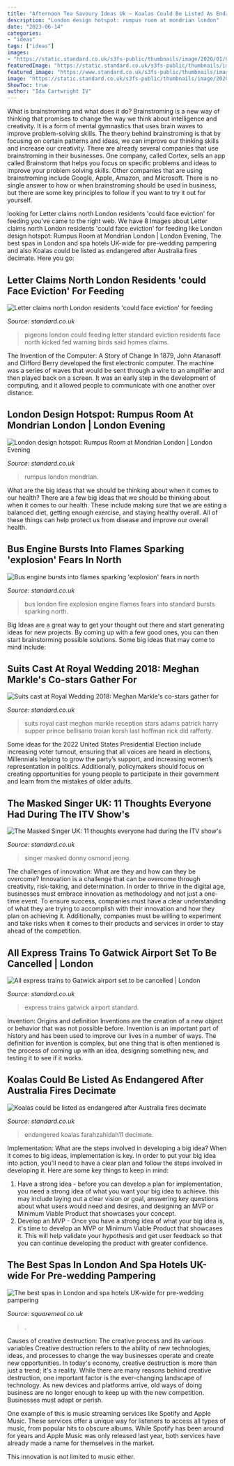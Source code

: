```yaml
---
title: "Afternoon Tea Savoury Ideas Uk ~ Koalas Could Be Listed As Endangered After Australia Fires Decimate"
description: "London design hotspot: rumpus room at mondrian london"
date: "2023-06-14"
categories:
- "ideas"
tags: ["ideas"]
images:
- "https://static.standard.co.uk/s3fs-public/thumbnails/image/2020/01/03/10/the-masked-singer-ep1-04.jpg"
featuredImage: "https://static.standard.co.uk/s3fs-public/thumbnails/image/2020/01/13/11/koala130120-1.jpg"
featured_image: "https://www.standard.co.uk/s3fs-public/thumbnails/image/2016/02/11/11/pigeons1102a.jpg"
image: "https://static.standard.co.uk/s3fs-public/thumbnails/image/2020/01/13/11/koala130120-1.jpg"
ShowToc: true
author: "Ida Cartwright IV"
---
```



What is brainstroming and what does it do?
Brainstroming is a new way of thinking that promises to change the way we think about intelligence and creativity. It is a form of mental gymnastics that uses brain waves to improve problem-solving skills. The theory behind brainstroming is that by focusing on certain patterns and ideas, we can improve our thinking skills and increase our creativity.
There are already several companies that use brainstroming in their businesses. One company, called Cortex, sells an app called Brainstorm that helps you focus on specific problems and ideas to improve your problem solving skills. Other companies that are using brainstroming include Google, Apple, Amazon, and Microsoft. There is no single answer to how or when brainstroming should be used in business, but there are some key principles to follow if you want to try it out for yourself.

	

		
looking for Letter claims north London residents &#039;could face eviction&#039; for feeding you've came to the right web. We have 8 Images about Letter claims north London residents &#039;could face eviction&#039; for feeding like London design hotspot: Rumpus Room at Mondrian London | London Evening, The best spas in London and spa hotels UK-wide for pre-wedding pampering and also Koalas could be listed as endangered after Australia fires decimate. Here you go:
		
    
## Letter Claims North London Residents &#039;could Face Eviction&#039; For Feeding

<img loading=lazy src="https://www.standard.co.uk/s3fs-public/thumbnails/image/2016/02/11/11/pigeons1102a.jpg" onerror="this.onerror=null;this.src='https://tse3.mm.bing.net/th?id=OIP.zFHgmA4LB4-CRqk1URl1RwHaE8&amp;pid=15.1';" alt="Letter claims north London residents &#039;could face eviction&#039; for feeding">

_Source: standard.co.uk_

>pigeons london could feeding letter standard eviction residents face north kicked fed warning birds said homes claims. 

	

The Invention of the Computer: A Story of Change
In 1879, John Atanasoff and Clifford Berry developed the first electronic computer. The machine was a series of waves that would be sent through a wire to an amplifier and then played back on a screen. It was an early step in the development of computing, and it allowed people to communicate with one another over distance.

    
## London Design Hotspot: Rumpus Room At Mondrian London | London Evening

<img loading=lazy src="https://www.standard.co.uk/s3fs-public/thumbnails/image/2015/08/26/12/Rumpus-Room-1.jpg" onerror="this.onerror=null;this.src='https://tse3.mm.bing.net/th?id=OIP.2ciVZrYnv29HLruyH5LmMwHaE8&amp;pid=15.1';" alt="London design hotspot: Rumpus Room at Mondrian London | London Evening">

_Source: standard.co.uk_

>rumpus london mondrian. 

	

What are the big ideas that we should be thinking about when it comes to our health?
There are a few big ideas that we should be thinking about when it comes to our health. These include making sure that we are eating a balanced diet, getting enough exercise, and staying healthy overall. All of these things can help protect us from disease and improve our overall health.

    
## Bus Engine Bursts Into Flames Sparking &#039;explosion&#039; Fears In North

<img loading=lazy src="https://static.standard.co.uk/s3fs-public/thumbnails/image/2014/05/27/20/bus-fire.jpg" onerror="this.onerror=null;this.src='https://tse2.mm.bing.net/th?id=OIP.vjOywK-RVeL1HPZbjRlkdgHaE8&amp;pid=15.1';" alt="Bus engine bursts into flames sparking &#039;explosion&#039; fears in north">

_Source: standard.co.uk_

>bus london fire explosion engine flames fears into standard bursts sparking north. 

	

Big Ideas are a great way to get your thought out there and start generating ideas for new projects. By coming up with a few good ones, you can then start brainstorming possible solutions. Some big ideas that may come to mind include: 

    
## Suits Cast At Royal Wedding 2018: Meghan Markle&#039;s Co-stars Gather For

<img loading=lazy src="https://static.standard.co.uk/s3fs-public/thumbnails/image/2018/05/19/08/weddingsuits1905a.jpg" onerror="this.onerror=null;this.src='https://tse2.mm.bing.net/th?id=OIP.7dxn9rU6CARJ5FXyvFxIGgHaE7&amp;pid=15.1';" alt="Suits cast at Royal Wedding 2018: Meghan Markle&#039;s co-stars gather for">

_Source: standard.co.uk_

>suits royal cast meghan markle reception stars adams patrick harry supper prince bellisario troian korsh last hoffman rick did rafferty. 

	

Some ideas for the 2022 United States Presidential Election include increasing voter turnout, ensuring that all voices are heard in elections, Millennials helping to grow the party’s support, and increasing women’s representation in politics. Additionally, policymakers should focus on creating opportunities for young people to participate in their government and learn from the mistakes of older adults.

    
## The Masked Singer UK: 11 Thoughts Everyone Had During The ITV Show&#039;s

<img loading=lazy src="https://static.standard.co.uk/s3fs-public/thumbnails/image/2020/01/03/10/the-masked-singer-ep1-04.jpg" onerror="this.onerror=null;this.src='https://tse2.mm.bing.net/th?id=OIP.aYjxaIVSEhoDJOqjRgWjRQHaEz&amp;pid=15.1';" alt="The Masked Singer UK: 11 thoughts everyone had during the ITV show&#039;s">

_Source: standard.co.uk_

>singer masked donny osmond jeong. 

	

The challenges of innovation: What are they and how can they be overcome?
Innovation is a challenge that can be overcome through creativity, risk-taking, and determination. In order to thrive in the digital age, businesses must embrace innovation as methodology and not just a one-time event. To ensure success, companies must have a clear understanding of what they are trying to accomplish with their innovation and how they plan on achieving it. Additionally, companies must be willing to experiment and take risks when it comes to their products and services in order to stay ahead of the competition.

    
## All Express Trains To Gatwick Airport Set To Be Cancelled | London

<img loading=lazy src="https://www.standard.co.uk/s3fs-public/thumbnails/image/2013/11/27/13/gatex.jpg" onerror="this.onerror=null;this.src='https://tse4.mm.bing.net/th?id=OIP.tos2EP41BEZpynx9UFSbbAHaE8&amp;pid=15.1';" alt="All express trains to Gatwick airport set to be cancelled | London">

_Source: standard.co.uk_

>express trains gatwick airport standard. 

	

Invention: Origins and definition
Inventions are the creation of a new object or behavior that was not possible before. Invention is an important part of history and has been used to improve our lives in a number of ways. The definition for invention is complex, but one thing that is often mentioned is the process of coming up with an idea, designing something new, and testing it to see if it works.

    
## Koalas Could Be Listed As Endangered After Australia Fires Decimate

<img loading=lazy src="https://static.standard.co.uk/s3fs-public/thumbnails/image/2020/01/13/11/koala130120-1.jpg" onerror="this.onerror=null;this.src='https://tse1.mm.bing.net/th?id=OIP.vm8hl-RTKigHXhWsnI1HrgHaE8&amp;pid=15.1';" alt="Koalas could be listed as endangered after Australia fires decimate">

_Source: standard.co.uk_

>endangered koalas farahzahidah11 decimate. 

	

Implementation: What are the steps involved in developing a big idea?
When it comes to big ideas, implementation is key. In order to put your big idea into action, you'll need to have a clear plan and follow the steps involved in developing it. Here are some key things to keep in mind: 
1. Have a strong idea - before you can develop a plan for implementation, you need a strong idea of what you want your big idea to achieve. this may include laying out a clear vision or goal, answering key questions about what users would need and desires, and designing an MVP or Minimum Viable Product that showcases your concept. 
2. Develop an MVP - Once you have a strong idea of what your big idea is, it's time to develop an MVP or Minimum Viable Product that showcases it. This will help validate your hypothesis and get user feedback so that you can continue developing the product with greater confidence.

    
## The Best Spas In London And Spa Hotels UK-wide For Pre-wedding Pampering

<img loading=lazy src="https://images.squaremeal.co.uk/cloud/article/9705/images/best-spas-three-graces-spa-grantley-hall_11032020045035.JPG?w=1200&amp;h=900" onerror="this.onerror=null;this.src='https://tse2.mm.bing.net/th?id=OIP.hNrGGy0BbWFCLTGXqNVN4gHaE7&amp;pid=15.1';" alt="The best spas in London and spa hotels UK-wide for pre-wedding pampering">

_Source: squaremeal.co.uk_

>. 

	

Causes of creative destruction: The creative process and its various variables
Creative destruction refers to the ability of new technologies, ideas, and processes to change the way businesses operate and create new opportunities. In today's economy, creative destruction is more than just a trend; it's a reality.
While there are many reasons behind creative destruction, one important factor is the ever-changing landscape of technology. As new devices and platforms arrive, old ways of doing business are no longer enough to keep up with the new competition. Businesses must adapt or perish.

One example of this is music streaming services like Spotify and Apple Music. These services offer a unique way for listeners to access all types of music, from popular hits to obscure albums. While Spotify has been around for years and Apple Music was only released last year, both services have already made a name for themselves in the market.

This innovation is not limited to music either.

